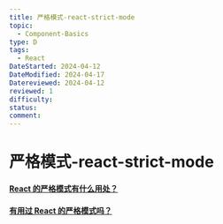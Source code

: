 ```yaml
---
title: 严格模式-react-strict-mode
topic:
  - Component-Basics
type: D
tags:
  - React
DateStarted: 2024-04-12
DateModified: 2024-04-17
Datereviewed: 2024-04-12
reviewed: 1
difficulty: 
status: 
comment: 
---
```


# 严格模式-react-strict-mode

#### [React 的严格模式有什么用处？](https://github.com/haizlin/fe-interview/issues/932)

#### [有用过 React 的严格模式吗？](https://github.com/haizlin/fe-interview/issues/676)
